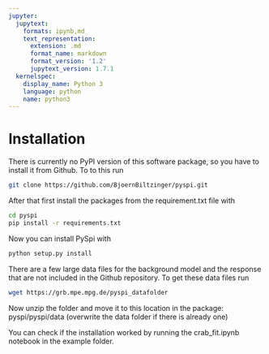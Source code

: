 ```yaml
---
jupyter:
  jupytext:
    formats: ipynb,md
    text_representation:
      extension: .md
      format_name: markdown
      format_version: '1.2'
      jupytext_version: 1.7.1
  kernelspec:
    display_name: Python 3
    language: python
    name: python3
---
```


<!-- #region -->
# Installation
There is currently no PyPI version of this software package, so you have to install it from Github. To to this run
```bash
git clone https://github.com/BjoernBiltzinger/pyspi.git
```
After that first install the packages from the requirement.txt file with
```bash
cd pyspi
pip install -r requirements.txt
```
Now you can install PySpi with
```bash
python setup.py install
```
There are a few large data files for the background model and the response that are not included in the Github repository. To get these data files run
```bash
wget https://grb.mpe.mpg.de/pyspi_datafolder
```
Now unzip the folder and move it to this location in the package: pyspi/pyspi/data (overwrite the data folder if there is already one)

You can check if the installation worked by running the crab_fit.ipynb notebook in the example folder.
